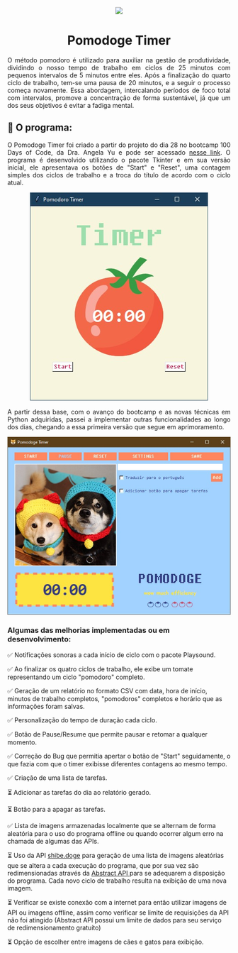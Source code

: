 <p align="center"><img src="doge.ico"></p>
<h1  align="center">Pomodoge Timer</h1>

<p align="justify">O método pomodoro é utilizado para auxiliar na gestão de produtividade, dividindo o nosso tempo de trabalho em ciclos de 25 minutos com pequenos intervalos de 5 minutos entre eles. Após a finalização do quarto ciclo de trabalho, tem-se uma pausa de 20 minutos, e a seguir o processo começa novamente.
Essa abordagem, intercalando períodos de foco total com intervalos, promove a concentração de forma sustentável, já que um dos seus objetivos é evitar a fadiga mental.</p>

## 🍅 O programa:

<p align="justify">O Pomodoge Timer foi criado a partir do projeto do dia 28 no bootcamp 100 Days of Code, da Dra. Angela Yu e pode ser acessado <a href="https://github.com/anamilanezi/py-practices/tree/main/100-days-of-code/d021-d030/projects/d28-pomodoro-timer" target="_blank">nesse link</a>. O programa é desenvolvido utilizando o pacote Tkinter e em sua versão inicial, ele apresentava os botões de "Start" e "Reset", uma contagem simples dos ciclos de trabalho e a troca do título de acordo com o ciclo atual.</p>
<p align="center"><img src="images/pomodoro.jpg"</p>
<p align="justify">A partir dessa base, com o avanço do bootcamp e as novas técnicas em Python adquiridas, passei a implementar outras funcionalidades ao longo dos dias, chegando a essa primeira versão que segue em aprimoramento.</p>
<p align="center"><img src="images/pomodoge.jpg"></p>

### Algumas das melhorias implementadas ou em desenvolvimento:

✅ Notificações sonoras a cada início de ciclo com o pacote Playsound.

✅ Ao finalizar os quatro ciclos de trabalho, ele exibe um tomate representando um ciclo "pomodoro" completo.

✅ Geração de um relatório no formato CSV com data, hora de início, minutos de trabalho completos, "pomodoros" completos e horário que as informações foram salvas.

✅ Personalização do tempo de duração cada ciclo.

✅ Botão de Pause/Resume que permite pausar e retomar a qualquer momento. 

✅ Correção do Bug que permitia apertar o botão de "Start" seguidamente, o que fazia com que o timer exibisse diferentes contagens ao mesmo tempo.

✅ Criação de uma lista de tarefas.

⏳ Adicionar as tarefas do dia ao relatório gerado.

⏳ Botão para a apagar as tarefas.

✅ Lista de imagens armazenadas localmente que se alternam de forma aleatória para o uso do programa offline ou quando ocorrer algum erro na chamada de algumas das APIs.

⏳ Uso da API [shibe.doge](https://shibe.online/) para geração de uma lista de imagens aleatórias que se altera a cada execução do programa, que por sua vez são redimensionadas através da [Abstract API ](https://www.abstractapi.com/) para se adequarem a disposição do programa. Cada novo ciclo de trabalho resulta na exibição de uma nova imagem.

⏳ Verificar se existe conexão com a internet para então utilizar imagens de API ou imagens offline, assim como verificar se limite de requisições da API não foi atingido (Abstract API possui um limite de dados para seu serviço de redimensionamento gratuíto)

⏳ Opção de escolher entre imagens de cães e gatos para exibição.




